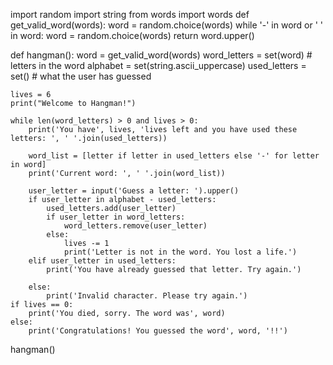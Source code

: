 <!-- Project 5: Hangman Python Project -->

import random
import string
from words import words
def get_valid_word(words):
    word = random.choice(words)
    while '-' in word or ' ' in word:
        word = random.choice(words)
    return word.upper()

def hangman():
    word = get_valid_word(words)
    word_letters = set(word)  # letters in the word
    alphabet = set(string.ascii_uppercase)
    used_letters = set()  # what the user has guessed
    
    lives = 6
    print("Welcome to Hangman!")
    
    while len(word_letters) > 0 and lives > 0:
        print('You have', lives, 'lives left and you have used these letters: ', ' '.join(used_letters))
        
        word_list = [letter if letter in used_letters else '-' for letter in word]
        print('Current word: ', ' '.join(word_list))
        
        user_letter = input('Guess a letter: ').upper()
        if user_letter in alphabet - used_letters:
            used_letters.add(user_letter)
            if user_letter in word_letters:
                word_letters.remove(user_letter)
            else:
                lives -= 1
                print('Letter is not in the word. You lost a life.')
        elif user_letter in used_letters:
            print('You have already guessed that letter. Try again.')   

        else:
            print('Invalid character. Please try again.')
    if lives == 0:
        print('You died, sorry. The word was', word)
    else:
        print('Congratulations! You guessed the word', word, '!!')

hangman()